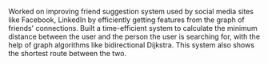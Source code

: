 Worked on improving friend suggestion system used by social media sites like Facebook, LinkedIn by efficiently getting features from the graph of friends' connections. Built a time-efficient system to calculate the minimum distance between the user and the person the user is searching for, with the help of graph algorithms like bidirectional Dijkstra. This system also shows the shortest route between the two. 
